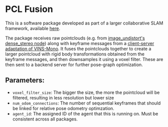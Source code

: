 # PCL Fusion

This is a software package developed as part of a larger collaborative SLAM framework, available [here](https://github.com/VIS4ROB-lab/multi_robot_coordination).  

The package receives raw pointclouds (e.g. from [image_undistort's dense_stereo node](https://github.com/ethz-asl/image_undistort)) along with keyframe messages from a [client-server adaptation of VINS-Mono](https://github.com/VIS4ROB-lab/vins_client_server/tree/feature/multi_agent). It fuses the pointclouds together to create a larger pointcloud with rigid body transformations obtained from the keyframe messages, and then downsamples it using a voxel filter. These are then sent to a backend server for further pose-graph optimization.

## Parameters:
* `voxel_filter_size`: The bigger the size, the more the pointcloud will be filtered, resulting in less resolution but lower size
* `num_odom_connections`: The number of sequential keyframes that should be linked for relative pose odometry optimzation.
* `agent_id`: The assigned ID of the agent that this is running on. Must be consistent across all packages.
